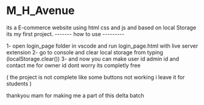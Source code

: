 # M_H_Avenue
its a E-commerce website using html css and js and based on local Storage its my first project.
------- how to use ---------

1- open login_page folder in vscode and run  login_page.html with live server extension
2- go to console and clear local storage from typing (localStorage.clear())
3- and now you can make user id admin id and contact me for owner id dont worry its completly free

( the project is not complete like some buttons not working i leave it for students )

thankyou mam for making me a part of this delta batch
